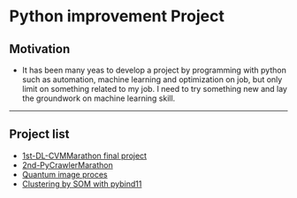 # **Python improvement Project**
  ## **Motivation**
  - It has been many yeas to develop a project by programming with python such as automation, machine learning and optimization on job, but only limit on something related to my job. I need to try something new and lay the groundwork on machine learning skill.  
----
  ## **Project list**
  - [1st-DL-CVMMarathon final project](https://github.com/double1010x2/python/tree/master/ML/RCNN/yolov3/)
  - [2nd-PyCrawlerMarathon](https://github.com/double1010x2/python/tree/master/2nd-PyCrawlerMarathon)
  - [Quantum image proces](https://github.com/double1010x2/python/tree/master/QuantumComputing/quantum_image_processing/)
  - [Clustering by SOM with pybind11](https://github.com/double1010x2/python/tree/master/ML/Clustering/SOM)
